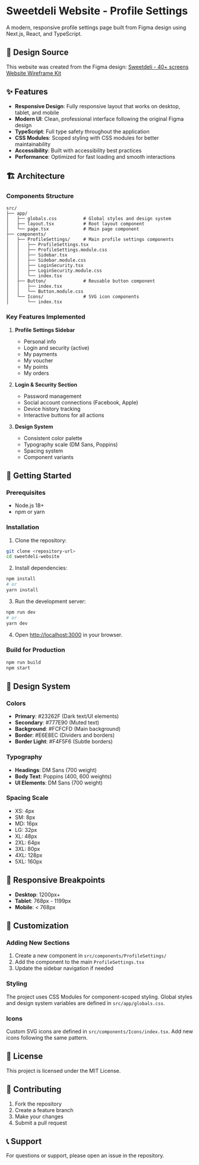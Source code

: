 # Sweetdeli Website - Profile Settings

A modern, responsive profile settings page built from Figma design using Next.js, React, and TypeScript.

## 🎨 Design Source

This website was created from the Figma design: [Sweetdeli - 40+ screens Website Wireframe Kit](https://www.figma.com/design/rEOjYEdgIt4fZMulSMgybi/Sweetdeli---40--screens-Website-Wireframe-Kit--Mobile---Desktop---Free---Community-)

## ✨ Features

- **Responsive Design**: Fully responsive layout that works on desktop, tablet, and mobile
- **Modern UI**: Clean, professional interface following the original Figma design
- **TypeScript**: Full type safety throughout the application
- **CSS Modules**: Scoped styling with CSS modules for better maintainability
- **Accessibility**: Built with accessibility best practices
- **Performance**: Optimized for fast loading and smooth interactions

## 🏗️ Architecture

### Components Structure

```
src/
├── app/
│   ├── globals.css          # Global styles and design system
│   ├── layout.tsx           # Root layout component
│   └── page.tsx             # Main page component
├── components/
│   ├── ProfileSettings/     # Main profile settings components
│   │   ├── ProfileSettings.tsx
│   │   ├── ProfileSettings.module.css
│   │   ├── Sidebar.tsx
│   │   ├── Sidebar.module.css
│   │   ├── LoginSecurity.tsx
│   │   ├── LoginSecurity.module.css
│   │   └── index.tsx
│   ├── Button/              # Reusable button component
│   │   ├── index.tsx
│   │   └── Button.module.css
│   └── Icons/               # SVG icon components
│       └── index.tsx
```

### Key Features Implemented

1. **Profile Settings Sidebar**
   - Personal info
   - Login and security (active)
   - My payments
   - My voucher
   - My points
   - My orders

2. **Login & Security Section**
   - Password management
   - Social account connections (Facebook, Apple)
   - Device history tracking
   - Interactive buttons for all actions

3. **Design System**
   - Consistent color palette
   - Typography scale (DM Sans, Poppins)
   - Spacing system
   - Component variants

## 🚀 Getting Started

### Prerequisites

- Node.js 18+ 
- npm or yarn

### Installation

1. Clone the repository:
```bash
git clone <repository-url>
cd sweetdeli-website
```

2. Install dependencies:
```bash
npm install
# or
yarn install
```

3. Run the development server:
```bash
npm run dev
# or
yarn dev
```

4. Open [http://localhost:3000](http://localhost:3000) in your browser.

### Build for Production

```bash
npm run build
npm start
```

## 🎯 Design System

### Colors
- **Primary**: #23262F (Dark text/UI elements)
- **Secondary**: #777E90 (Muted text)
- **Background**: #FCFCFD (Main background)
- **Border**: #E6E8EC (Dividers and borders)
- **Border Light**: #F4F5F6 (Subtle borders)

### Typography
- **Headings**: DM Sans (700 weight)
- **Body Text**: Poppins (400, 600 weights)
- **UI Elements**: DM Sans (700 weight)

### Spacing Scale
- XS: 4px
- SM: 8px  
- MD: 16px
- LG: 32px
- XL: 48px
- 2XL: 64px
- 3XL: 80px
- 4XL: 128px
- 5XL: 160px

## 📱 Responsive Breakpoints

- **Desktop**: 1200px+
- **Tablet**: 768px - 1199px
- **Mobile**: < 768px

## 🔧 Customization

### Adding New Sections

1. Create a new component in `src/components/ProfileSettings/`
2. Add the component to the main `ProfileSettings.tsx`
3. Update the sidebar navigation if needed

### Styling

The project uses CSS Modules for component-scoped styling. Global styles and design system variables are defined in `src/app/globals.css`.

### Icons

Custom SVG icons are defined in `src/components/Icons/index.tsx`. Add new icons following the same pattern.

## 📄 License

This project is licensed under the MIT License.

## 🤝 Contributing

1. Fork the repository
2. Create a feature branch
3. Make your changes
4. Submit a pull request

## 📞 Support

For questions or support, please open an issue in the repository.
